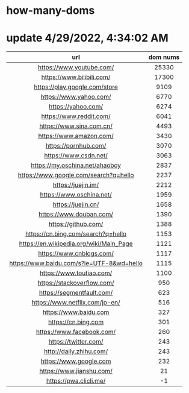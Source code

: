 # how-many-doms

# update 4/29/2022, 4:34:02 AM

url | dom nums
:-: | :-:
https://www.youtube.com/ | 25330
https://www.bilibili.com/ | 17300
https://play.google.com/store | 9109
https://www.yahoo.com/ | 6770
https://yahoo.com/ | 6274
https://www.reddit.com/ | 6041
https://www.sina.com.cn/ | 4493
https://www.amazon.com/ | 3430
https://pornhub.com/ | 3070
https://www.csdn.net/ | 3063
https://my.oschina.net/ahaoboy | 2837
https://www.google.com/search?q=hello | 2237
https://juejin.im/ | 2212
https://www.oschina.net/ | 1959
https://juejin.cn/ | 1658
https://www.douban.com/ | 1390
https://github.com/ | 1388
https://cn.bing.com/search?q=hello | 1153
https://en.wikipedia.org/wiki/Main_Page | 1121
https://www.cnblogs.com/ | 1117
https://www.baidu.com/s?ie=UTF-8&wd=hello | 1115
https://www.toutiao.com/ | 1100
https://stackoverflow.com/ | 950
https://segmentfault.com/ | 623
https://www.netflix.com/jp-en/ | 516
https://www.baidu.com | 327
https://cn.bing.com | 301
https://www.facebook.com/ | 260
https://twitter.com/ | 243
http://daily.zhihu.com/ | 243
https://www.google.com | 232
https://www.jianshu.com/ | 21
https://pwa.clicli.me/ | -1
